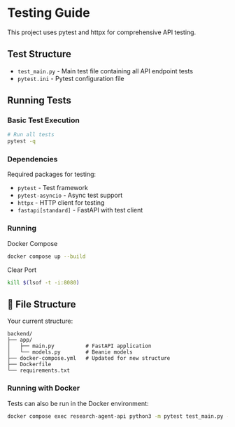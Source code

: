 # Testing Guide

This project uses pytest and httpx for comprehensive API testing.

## Test Structure

- `test_main.py` - Main test file containing all API endpoint tests
- `pytest.ini` - Pytest configuration file

## Running Tests

### Basic Test Execution
```bash
# Run all tests
pytest -q
```

### Dependencies

Required packages for testing:
- `pytest` - Test framework
- `pytest-asyncio` - Async test support
- `httpx` - HTTP client for testing
- `fastapi[standard]` - FastAPI with test client


### Running
Docker Compose
```bash
docker compose up --build
```

Clear Port
```bash
kill $(lsof -t -i:8080)
```

## 📁 **File Structure**

Your current structure:
```
backend/
├── app/
│   ├── main.py          # FastAPI application
│   └── models.py        # Beanie models
├── docker-compose.yml   # Updated for new structure
├── Dockerfile
└── requirements.txt
```


### Running with Docker

Tests can also be run in the Docker environment:
```bash
docker compose exec research-agent-api python3 -m pytest test_main.py -v
```
